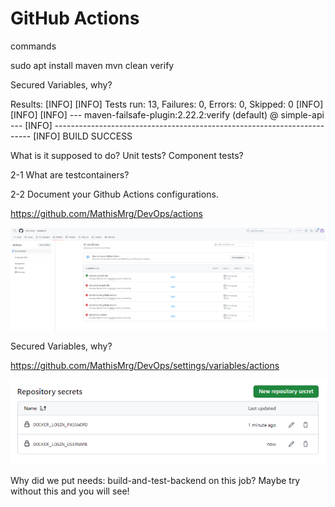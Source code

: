 # GitHub Actions

commands

sudo apt install maven
mvn clean verify

Secured Variables, why?

Results:
[INFO] 
[INFO] Tests run: 13, Failures: 0, Errors: 0, Skipped: 0
[INFO] 
[INFO] 
[INFO] --- maven-failsafe-plugin:2.22.2:verify (default) @ simple-api ---
[INFO] ------------------------------------------------------------------------
[INFO] BUILD SUCCESS

What is it supposed to do?
Unit tests? Component tests?

2-1 What are testcontainers?

2-2 Document your Github Actions configurations.

https://github.com/MathisMrg/DevOps/actions

![alt text](image-1.png)

Secured Variables, why?

https://github.com/MathisMrg/DevOps/settings/variables/actions

![alt text](image.png)

Why did we put needs: build-and-test-backend on this job? Maybe try without this and you will see!

